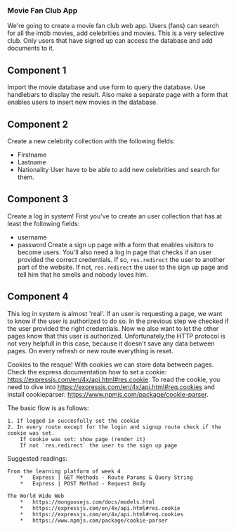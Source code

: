 ### Movie Fan Club App

We're going to create a movie fan club web app. Users (fans) can search for all the imdb movies, add celebrities and movies. This is a very selective club. Only users that have signed up can access the database and add documents to it.

## Component 1
Import the movie database and use form to query the database. Use handlebars to display the result. Also make a separate page with a form that enables users to insert new movies in the database.

## Component 2
Create a new celebrity collection with the following fields:
*   Firstname
*   Lastname
*   Nationality
User have to be able to add new celebrities and search for them.

## Component 3
Create a log in system! First you've to create an user collection that has at least the following fields:
* username
* password
Create a sign up page with a form that enables visitors to become users. You'll also need a log in page that checks if an user provided the correct credentials. If so, `res.redirect` the user to another part of the website. If not, `res.redirect` the user to the sign up page and tell him that he smells and nobody loves him. 

## Component 4
This log in system is almost 'real'. If an user is requesting a page, we want to know if the user is authorized to do so. In the previous step we checked if the user provided the right credentials. Now we also want to let the other pages know that this user is authorized. Unfortunately,the HTTP protocol is not very helpfull in this case, because it doesn't save any data between pages. On every refresh or new route everything is reset. 

Cookies to the resque! With cookies we can store data between pages. Check the express documentation how to set a cookie: https://expressjs.com/en/4x/api.html#res.cookie. To read the cookie, you need to dive into https://expressjs.com/en/4x/api.html#req.cookies and install cookieparser: https://www.npmjs.com/package/cookie-parser.

The basic flow is as follows:

    1. If logged in succesfully set the cookie
    2. In every route except for the login and signup route check if the cookie was set.
        If cookie was set: show page (render it)
        If not `res.redirect` the user to the sign up page
    

Suggested readings:

    From the learning platform of week 4
        *   Express | GET Methods - Route Params & Query String
        *   Express | POST Method - Request Body
    
    The World Wide Web
        *   https://mongoosejs.com/docs/models.html
        *   https://expressjs.com/en/4x/api.html#res.cookie
        *   https://expressjs.com/en/4x/api.html#req.cookies
        *   https://www.npmjs.com/package/cookie-parser

